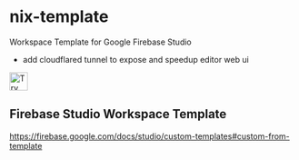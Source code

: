 # nix-template

Workspace Template for Google Firebase Studio
- add cloudflared tunnel to expose and speedup editor web ui

<a href="https://idx.google.com/new?template=https://github.com/waxz/nix-template">
  <img height="32" alt="Try in IDX" src="https://cdn.idx.dev/btn/try_dark_32.svg">
</a>

## Firebase Studio Workspace Template
https://firebase.google.com/docs/studio/custom-templates#custom-from-template